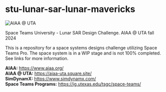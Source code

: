 # stu-lunar-sar-lunar-mavericks
![AIAA @ UTA](https://d4e7af21f3e6bf082ad0.cdn6.editmysite.com/uploads/b/d4e7af21f3e6bf082ad037290f3bcaed8783ead1086d781d1c7f261ed1fa3fff/AIAA%20UTA%20Logo%20V2_1688777213.png?width=2400&optimize=medium)

Space Teams University - Lunar SAR Design Challenge.
AIAA @ UTA fall 2024 

This is a repository for a space systems designs challenge utilizing Space Teams Pro. The space system is in a WIP stage and is not 100% completed.
See links for more information. 

**AIAA:** https://www.aiaa.org/   
**AIAA @ UTA:** https://aiaa-uta.square.site/  
**SimDynamX:** https://www.simdynamx.com/  
**Space Teams Programs:** https://ig.utexas.edu/tsgc/space-teams/
